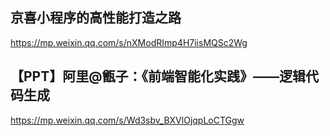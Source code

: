 ## 京喜小程序的高性能打造之路

https://mp.weixin.qq.com/s/nXModRImp4H7iisMQSc2Wg


## 【PPT】阿里@甑子：《前端智能化实践》——逻辑代码生成

https://mp.weixin.qq.com/s/Wd3sbv_BXVlOjqpLoCTGgw

